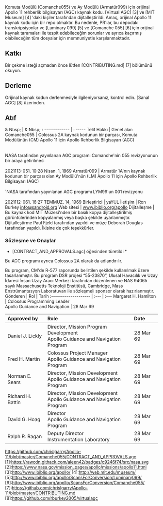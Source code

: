 Komuta Modülü (Comanche055) ve Ay Modülü (Armatür099) için orijinal Apollo 11 rehberlik bilgisayarı (AGC) kaynak kodu. [Virtual AGC] [3] ve [MIT Museum] [4] 'daki kişiler tarafından dijitalleştirildi. Amaç, orijinal Apollo 11 kaynak kodu için bir repo olmaktır. Bu nedenle, PR'lar, bu depodaki transkripsiyonlar ve [Luminary 099] [5] ve [Comanche 055] [6] için orijinal kaynak taramaları ile tespit edebileceğim sorunlar ve ayrıca kaçırmış olabileceğim tüm dosyalar için memnuniyetle karşılanmaktadır.
## Katkı
Bir çekme isteği açmadan önce lütfen [CONTRIBUTING.md] [7] bölümünü okuyun.

## Derleme
Orijinal kaynak kodun derlenmesiyle ilgileniyorsanız, kontrol edin.
[Sanal AGC] [8] üzerinden.

## Atıf

& Nbsp; | & Nbsp;
: ------------- | : -----
Telif Hakkı | Genel alan
Comanche055 | Colossus 2A kaynak kodunun bir parçası, Komuta Modülünün (CM) Apollo 11 için Apollo Rehberlik Bilgisayarı (AGC) <br> <br> <br> NASA tarafından yayınlanan AGC programı Comanche'nin 055 revizyonunun bir araya getirilmesi <br> <br> 2021113-051. 10:28 Nisan. 1, 1969
Armatür099 | Armatür 1A'nın kaynak kodunun bir parçası olan Ay Modülü'nün (LM) Apollo 11 için Apollo Rehberlik Bilgisayarı (AGC) <br> <br> `NASA tarafından yayınlanan AGC programı LYM99'un 001 revizyonu <br> <br> 2021112-061. 16:27 TEMMUZ. 14, 1969
Birleştirici | yaYUL
İletişim | Ron Burkey <info@sandroid.org>
Web sitesi | www.ibiblio.org/apollo
Dijitalleşme | Bu kaynak kod MIT Müzesi'nden bir basılı kopya dijitalleştirilmiş görüntülerinden kopyalanmış veya başka şekilde uyarlanmıştır. Dijitalleştirme Paul Fjeld tarafından yapıldı ve müze Deborah Douglas tarafından yapıldı. İkisine de çok teşekkürler.

### Sözleşme ve Onaylar
* [CONTRACT_AND_APPROVALS.agc] öğesinden türetildi *

Bu AGC programı ayrıca Colossus 2A olarak da adlandırılır.

Bu program, CM'de R-577 raporunda belirtilen şekilde kullanılmak üzere tasarlanmıştır. Bu program DSR projesi “55-23870”, Ulusal Havacılık ve Uzay İdaresi İnsan Uzay Aracı Merkezi tarafından düzenlenen ve NAS 94065 sayılı Massachusetts Teknoloji Enstitüsü, Cambridge, Mass Enstrümantasyon Laboratuvarı ile sözleşmeli sponsor olarak hazırlanmıştır.
Gönderen        | Rol | Tarih
:-------------------- | :--- | :---
Margaret H. Hamilton  | Colossus Programming Leader<br>Apollo Guidance and Navigation | 28 Mar 69

Approved by        | Role | Date
:----------------- | :--- | :---
Daniel J. Lickly   | Director, Mission Program Development<br>Apollo Guidance and Navigation Program | 28 Mar 69
Fred H. Martin     | Colossus Project Manager<br>Apollo Guidance and Navigation Program | 28 Mar 69
Norman E. Sears    | Director, Mission Development<br>Apollo Guidance and Navigation Program | 28 Mar 69
Richard H. Battin  | Director, Mission Development<br>Apollo Guidance and Navigation Program | 28 Mar 69
David G. Hoag      | Director<br>Apollo Guidance and Navigation Program | 28 Mar 69
Ralph R. Ragan     | Deputy Director<br>Instrumentation Laboratory | 28 Mar 69

https://github.com/chrislgarry/Apollo-11/blob/master/Comanche055/CONTRACT_AND_APPROVALS.agc
[1]:https://rawcdn.githack.com/aleen42/badges/c9246f74/src/nasa.svg
[2]:https://www.nasa.gov/mission_pages/apollo/missions/apollo11.html
[3]:http://www.ibiblio.org/apollo/
[4]:http://web.mit.edu/museum/
[5]:http://www.ibiblio.org/apollo/ScansForConversion/Luminary099/
[6]:http://www.ibiblio.org/apollo/ScansForConversion/Comanche055/
[7]:https://github.com/chrislgarry/Apollo-11/blob/master/CONTRIBUTING.md
[8]:https://github.com/rburkey2005/virtualagc
